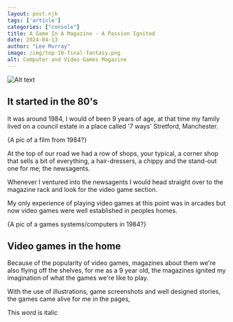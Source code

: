 ```yaml
---
layout: post.njk 
tags: ['article']
categories: ["console"]
title: A Game In A Magazine - A Passion Ignited
date: 2024-04-13
author: "Lee Murray"
image: /img/top-10-final-fantasy.png
alt: Computer and Video Games Magazine
---
```


![Alt text](/img/fallout-pip-boy-replica.png "a title")

## It started in the 80's

<p class="drop-cap">It was around 1984, I would of been 9 years of age, at that time my family lived on a council estate in a place called '7 ways' Stretford, Manchester.</p>

{A pic of a film from 1984?}

At the top of our road we had a row of shops, your typical, a corner shop that sells a bit of everything, a hair-dressers, a chippy and the stand-out one for me; the newsagents.

Whenever I ventured into the newsagents I would head straight over to the magazine rack and look for the video game section.

My only experience of playing video games at this point was in arcades but now video games were well established in peoples homes.

{A pic of a games systems/computers in 1984?}

## Video games in the home

Because of the popularity of video games, magazines about them we're also flying off the shelves, for me as a 9 year old, the magazines ignited my imagination of what the games we're like to play.

With the use of illustrations, game screenshots and well designed stories, the games came alive for me in the pages,

This <em>word</em> is italic

<div class="example"></div>